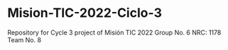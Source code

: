 # Mision-TIC-2022-Ciclo-3
Repository for Cycle 3 project of Misión TIC 2022
Group No. 6
NRC: 1178
Team No. 8
